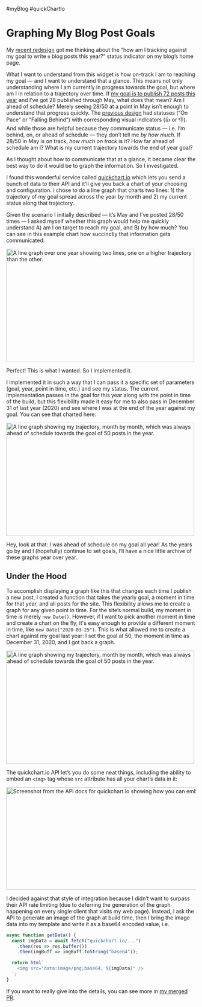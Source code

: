 #myBlog #quickChartIo

# Graphing My Blog Post Goals

My [recent redesign](/2021/feat-new-style/) got me thinking about the “how am I tracking against my goal to write `n` blog posts this year?” status indicator on my blog’s home page. 

What I want to understand from this widget is how on-track I am to reaching my goal — and I want to understand that a glance. This means not only understanding where I am currently in progress towards the goal, but where am I in relation to a trajectory over time. If [my goal is to publish 72 posts this year](/2021/writing-in-2020-and-2021/) and I’ve got 28 published through May, what does that mean? Am I ahead of schedule? Merely seeing 28/50 at a point in May isn’t enough to understand that progress quickly. The [previous design](/2020/progressively-enhancing-a-small-widget/) had statuses (“On Pace” or “Falling Behind”) with corresponding visual indicators (👍 or 👎). And while those are helpful because they communicate status — i.e. I’m behind, on, or ahead of schedule — they don’t tell me _by how much_. If 28/50 in May is on track, _how much on track_ is it? How far ahead of schedule am I? What is my current trajectory towards the end of year goal?

As I thought about how to communicate that at a glance, it became clear the best way to do it would be to graph the information. So I investigated.

I found this wonderful service called [quickchart.io](https://quickchart.io) which lets you send a bunch of data to their API and it’ll give you back a chart of your choosing and configuration. I chose to do a line graph that charts two lines: 1) the trajectory of my goal spread across the year by month and 2) my current status along that trajectory.

Given the scenario I initially described — it’s May and I’ve posted 28/50 times — I asked myself whether this graph would help me quickly understand A) am I on target to reach my goal, and B) by how much? You can see in this example chart how succinctly that information gets communicated:

<img src="https://cdn.jim-nielsen.com/blog/2021/blog-graph-may-2020.png" alt="A line graph over one year showing two lines, one on a higher trajectory than the other." width="500" height="300" />

Perfect! This is what I wanted. So I implemented it. 

I implemented it in such a way that I can pass it a specific  set of parameters (goal, year, point in time, etc.) and see my status. The current implementation passes in the goal for this year along with the point in time of the build, but this flexibility made it easy for me to also pass in December 31 of last year (2020) and see where I was at the end of the year against my goal. You can see that charted here:

<img src="https://cdn.jim-nielsen.com/blog/2021/blog-graph-2020.png" alt="A line graph showing my trajectory, month by month, which was always ahead of schedule towards the goal of 50 posts in the year." width="500" height="300" />

Hey, look at that: I was ahead of schedule on my goal all year! As the years go by and I (hopefully) continue to set goals, I’ll have a nice little archive of these graphs year over year.

## Under the Hood

To accomplish displaying a graph like this that changes each time I publish a new post, I created a function that takes the yearly goal, a moment in time for that year, and all posts for the site. This flexibility allows me to create a graph for any given point in time. For the site’s normal build, my moment in time is merely `new Date()`. However, if I want to pick another moment in time and create a chart on the fly, it's easy enough to provide a different moment in time, like `new Date("2020-03-25")`. This is what allowed me to create a chart against my goal last year: I set the goal at 50, the moment in time as December 31, 2020, and I got back a graph.

<img src="https://cdn.jim-nielsen.com/blog/2021/blog-graph-2020.png" alt="A line graph showing my trajectory, month by month, which was always ahead of schedule towards the goal of 50 posts in the year." width="500" height="300" />

The quickchart.io API let’s you do some neat things, including the ability to embed an `<img>` tag whose `src` attribute has all your chart’s data in it:

<img src="https://cdn.jim-nielsen.com/blog/2021/blog-graph-chart-api.png" width="864" height="272" alt="Screenshot from the API docs for quickchart.io showing how you can embed an API call in an image’s src tag." />

I decided against that style of integration because I didn’t want to surpass their API rate limiting (due to deferring the generation of the graph happening on every single client that visits my web page). Instead, I ask the API to generate an image of the graph at build time, then I bring the image data into my template and write it as a base64 encoded value, i.e.

```js
async function getData() {
  const imgData = await fetch("quickchart.io/...")
    .then(res => res.buffer())
    .then(imgBuff => imgBuff.toString("base64"));

  return html`
    <img src="data:image/png;base64, ${imgData}" />
  `;  
}
```

If you want to really give into the details, you can see more in [my merged PR](https://github.com/jimniels/blog/pull/25).
